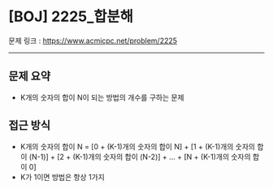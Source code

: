 # [BOJ] 2225_합분해

문제 링크 : https://www.acmicpc.net/problem/2225

------------------------
## 문제 요약
  - K개의 숫자의 합이 N이 되는 방법의 개수를 구하는 문제

## 접근 방식
  - K개의 숫자의 합이 N = [0 + (K-1)개의 숫자의 합이 N] + [1 + (K-1)개의 숫자의 합이 (N-1)] + [2 + (K-1)개의 숫자의 합이 (N-2)] + ... + [N + (K-1)개의 숫자의 합이 0]
  - K가 1이면 방법은 항상 1가지
